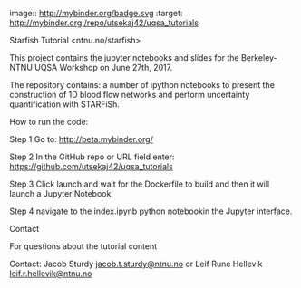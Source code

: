 image:: http://mybinder.org/badge.svg :target: http://mybinder.org:/repo/utsekaj42/uqsa_tutorials

Starfish Tutorial <ntnu.no/starfish>

This project contains the jupyter notebooks and slides for the Berkeley-NTNU UQSA Workshop on June 27th, 2017.

The repository contains: a number of ipython notebooks to present the construction of 1D blood flow networks and perform uncertainty quantification with STARFiSh.

How to run the code:

Step 1 Go to: http://beta.mybinder.org/

Step 2 In the GitHub repo or URL field enter: https://github.com/utsekaj42/uqsa_tutorials

Step 3 Click launch and wait for the Dockerfile to build and then it will launch a Jupyter Notebook

Step 4 navigate to the index.ipynb python notebookin the Jupyter interface.

Contact

For questions about the tutorial content

Contact: Jacob Sturdy jacob.t.sturdy@ntnu.no or Leif Rune Hellevik leif.r.hellevik@ntnu.no
